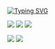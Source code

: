 [![Typing SVG](https://readme-typing-svg.herokuapp.com?font=Fira+Code&pause=1000&color=2787F7&center=true&vCenter=true&repeat=false&width=435&lines=jiyun233%E3%81%AF%E3%81%A8%E3%81%A6%E3%82%82%E5%8F%AF%E6%84%9B%E3%81%84%E3%81%A7%E3%81%99%EF%BC%81)](https://git.io/typing-svg)

<p>
<a href="https://space.bilibili.com/245830927"><img src="https://img.shields.io/static/v1?label=Space&message=Bilibili&color=blue"/></a>
<a href="https://github.com/jiyun233/CubeBase"><img src="https://img.shields.io/github/last-commit/jiyun233/CubeBase"/></a>
<a href="https://github.com/jiyun233/CubeBase"><img src="https://img.shields.io/github/commit-activity/y/jiyun233/CubeBase"/></a>
</p>

![](https://github-profile-summary-cards.vercel.app/api/cards/profile-details?username=jiyun233&theme=nord_bright)
![](https://github-profile-summary-cards.vercel.app/api/cards/repos-per-language?username=jiyun233&theme=nord_bright)
